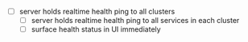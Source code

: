 - [ ] server holds realtime health ping to all clusters
  - [ ] server holds realtime health ping to all services in each cluster
  - [ ] surface health status in UI immediately